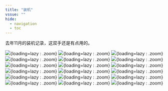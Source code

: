 ```yaml
---
title: "装机"
vssue: ""
hide:
  - navigation
  - toc
---
```


去年11月的装机记录，这双手还是有点用的。

![](https://picture.cdn.shafish.cn/blog/pve/1.jpg){loading=lazy : .zoom}
![](https://picture.cdn.shafish.cn/blog/pve/2.jpg){loading=lazy : .zoom}
![](https://picture.cdn.shafish.cn/blog/pve/3.jpg){loading=lazy : .zoom}
![](https://picture.cdn.shafish.cn/blog/pve/4.jpg){loading=lazy : .zoom}
![](https://picture.cdn.shafish.cn/blog/pve/5.jpg){loading=lazy : .zoom}
![](https://picture.cdn.shafish.cn/blog/pve/6.jpg){loading=lazy : .zoom}
![](https://picture.cdn.shafish.cn/blog/pve/7.jpg){loading=lazy : .zoom}
![](https://picture.cdn.shafish.cn/blog/pve/8.jpg){loading=lazy : .zoom}
![](https://picture.cdn.shafish.cn/blog/pve/9.jpg){loading=lazy : .zoom}
![](https://picture.cdn.shafish.cn/blog/pve/10.jpg){loading=lazy : .zoom}
![](https://picture.cdn.shafish.cn/blog/pve/11.jpg){loading=lazy : .zoom}
![](https://picture.cdn.shafish.cn/blog/pve/12.jpg){loading=lazy : .zoom}
![](https://picture.cdn.shafish.cn/blog/pve/13.jpg){loading=lazy : .zoom}
![](https://picture.cdn.shafish.cn/blog/pve/14.jpg){loading=lazy : .zoom}
![](https://picture.cdn.shafish.cn/blog/pve/15.jpg){loading=lazy : .zoom}
![](https://picture.cdn.shafish.cn/blog/pve/16.jpg){loading=lazy : .zoom}
![](https://picture.cdn.shafish.cn/blog/pve/17.jpg){loading=lazy : .zoom}
![](https://picture.cdn.shafish.cn/blog/pve/18.jpg){loading=lazy : .zoom}